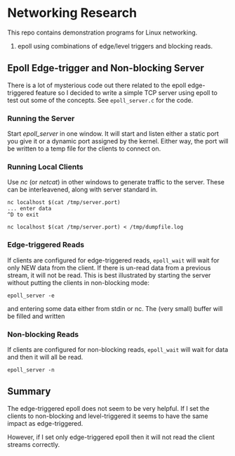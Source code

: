 # Networking Research
This repo contains demonstration programs for Linux networking.

1. epoll using combinations of edge/level triggers and blocking reads.

## Epoll Edge-trigger and Non-blocking Server
There is a lot of mysterious code out there related to the epoll edge-triggered
feature so I decided to write a simple TCP server using epoll to test out some
of the concepts.  See `epoll_server.c` for the code.

### Running the Server
Start *epoll_server* in one window.  It will start and listen either a static port you give
it or a dynamic port assigned by the kernel.  Either way, the port will be
written to a temp file for the clients to connect on.


### Running Local Clients
Use *nc* (or *netcat*) in other windows to generate traffic to the server.
These can be interleavened, along with server standard in.

```
nc localhost $(cat /tmp/server.port)
... enter data 
^D to exit
```

```
nc localhost $(cat /tmp/server.port) < /tmp/dumpfile.log
```

### Edge-triggered Reads
If clients are configured for edge-triggered reads, `epoll_wait` will wait for
only NEW data from the client.  If there is un-read data from a previous
stream, it will not be read.  This is best illustrated by starting the server
without putting the clients in non-blocking mode:

```
epoll_server -e
```

and entering some data either from stdin or nc.  The (very small) buffer will
be filled and written

### Non-blocking Reads
If clients are configured for non-blocking reads, `epoll_wait` will wait for
data and then it will all be read.

```
epoll_server -n
```

## Summary
The edge-triggered epoll does not seem to be very helpful.  If I set the
clients to non-blocking and level-triggered it seems to have the same impact as
edge-triggered. 

However, if I set only edge-triggered epoll then it will not read the client
streams correctly.

